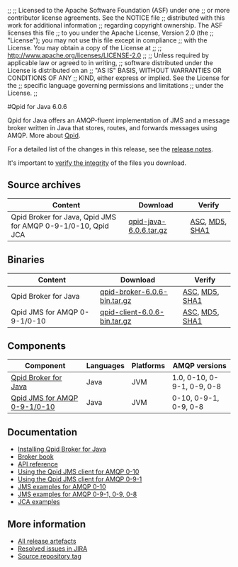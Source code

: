 ;;
;; Licensed to the Apache Software Foundation (ASF) under one
;; or more contributor license agreements.  See the NOTICE file
;; distributed with this work for additional information
;; regarding copyright ownership.  The ASF licenses this file
;; to you under the Apache License, Version 2.0 (the
;; "License"); you may not use this file except in compliance
;; with the License.  You may obtain a copy of the License at
;; 
;;   http://www.apache.org/licenses/LICENSE-2.0
;; 
;; Unless required by applicable law or agreed to in writing,
;; software distributed under the License is distributed on an
;; "AS IS" BASIS, WITHOUT WARRANTIES OR CONDITIONS OF ANY
;; KIND, either express or implied.  See the License for the
;; specific language governing permissions and limitations
;; under the License.
;;

#Qpid for Java 6.0.6

Qpid for Java offers an AMQP-fluent implementation of JMS and a message
broker written in Java that stores, routes, and forwards messages
using AMQP.  More about [Qpid]({{site_url}}/index.html).

For a detailed list of the changes in this release, see the [release
notes](release-notes.html).

It's important to [verify the
integrity]({{site_url}}/download.html#verify-what-you-download) of the
files you download.

## Source archives

| Content | Download | Verify |
|---------|----------|--------|
| Qpid Broker for Java, Qpid JMS for AMQP 0-9-1/0-10, Qpid JCA | [qpid-java-6.0.6.tar.gz](http://archive.apache.org/dist/qpid/java/6.0.6/qpid-java-6.0.6.tar.gz) | [ASC](http://archive.apache.org/dist/qpid/java/6.0.6/qpid-java-6.0.6.tar.gz.asc), [MD5](http://archive.apache.org/dist/qpid/java/6.0.6/qpid-java-6.0.6.tar.gz.md5), [SHA1](http://archive.apache.org/dist/qpid/java/6.0.6/qpid-java-6.0.6.tar.gz.sha1) |

## Binaries

| Content | Download | Verify |
|---------|----------|--------|
| Qpid Broker for Java | [qpid-broker-6.0.6-bin.tar.gz](http://archive.apache.org/dist/qpid/java/6.0.6/binaries/qpid-broker-6.0.6-bin.tar.gz) | [ASC](http://archive.apache.org/dist/qpid/java/6.0.6/binaries/qpid-broker-6.0.6-bin.tar.gz.asc), [MD5](http://archive.apache.org/dist/qpid/java/6.0.6/binaries/qpid-broker-6.0.6-bin.tar.gz.md5), [SHA1](http://archive.apache.org/dist/qpid/java/6.0.6/binaries/qpid-broker-6.0.6-bin.tar.gz.sha1) |
| Qpid JMS for AMQP 0-9-1/0-10 | [qpid-client-6.0.6-bin.tar.gz](http://archive.apache.org/dist/qpid/java/6.0.6/binaries/qpid-client-6.0.6-bin.tar.gz) | [ASC](http://archive.apache.org/dist/qpid/java/6.0.6/binaries/qpid-client-6.0.6-bin.tar.gz.asc), [MD5](http://archive.apache.org/dist/qpid/java/6.0.6/binaries/qpid-client-6.0.6-bin.tar.gz.md5), [SHA1](http://archive.apache.org/dist/qpid/java/6.0.6/binaries/qpid-client-6.0.6-bin.tar.gz.sha1) |

## Components

| Component | Languages | Platforms | AMQP versions |
|-----------|-----------|-----------|---------------|
| [Qpid Broker for Java]({{site_url}}/components/java-broker/index.html) | Java | JVM | 1.0, 0-10, 0-9-1, 0-9, 0-8 |
| [Qpid JMS for AMQP 0-9-1/0-10]({{site_url}}/components/jms/amqp-0-x.html) | Java | JVM | 0-10, 0-9-1, 0-9, 0-8 |

## Documentation


<div class="two-column" markdown="1">

 - [Installing Qpid Broker for Java](java-broker/book/Java-Broker-Installation.html)
 - [Broker book](java-broker/book/index.html)
 - [API reference](http://docs.oracle.com/javaee/1.4/api/javax/jms/package-summary.html)
 - [Using the Qpid JMS client for AMQP 0-10](jms-client-0-10/book/index.html)
 - [Using the Qpid JMS client for AMQP 0-9-1](jms-client-0-8/book/index.html)
 - [JMS examples for AMQP 0-10](qpid-jms/examples/index.html)
 - [JMS examples for AMQP 0-9-1, 0-9, 0-8](jms-client-0-8/book/JMS-Client-0-8-Examples.html)
 - [JCA examples](http://svn.apache.org/repos/asf/qpid/java/trunk/jca/example/)

</div>


## More information

 - [All release artefacts](http://archive.apache.org/dist/qpid/java/6.0.6)
 - [Resolved issues in JIRA](https://issues.apache.org/jira/issues/?jql=project+%3D+QPID+AND+fixVersion+%3D+%27qpid-java-6.0.6%27+AND+resolution+%3D+%27fixed%27+ORDER+BY+priority+DESC)
 - [Source repository tag](http://svn.apache.org/repos/asf/qpid/java/tags/6.0.6)

<script type="text/javascript">
  _deferredFunctions.push(function() {
      if ("6.0.6" === "{{current_java_release}}") {
          _modifyCurrentReleaseLinks();
      }
  });
</script>
